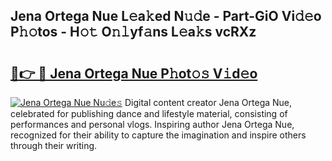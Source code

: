 ## Jena Ortega Nue L𝚎a𝚔ed N𝚞𝚍e - Part-GiO Vi𝚍𝚎o P𝚑𝚘tos - H𝚘𝚝 O𝚗𝚕yf𝚊ns L𝚎a𝚔s vcRXz

# <h2><a href="http://kfdo68.oniu.top/?m=Jena+Ortega+Nue">🔗👉 🔴 Jena Ortega Nue P𝚑ot𝚘𝚜 V𝚒d𝚎o</a></h2>

[![Jena Ortega Nue Nu𝚍e𝚜](https://i.imgur.com/0qMVB7G.gif)](http://kfdo68.oniu.top/?m=Jena+Ortega+Nue)
Digital content creator Jena Ortega Nue, celebrated for publishing dance and lifestyle material, consisting of performances and personal vlogs. Inspiring author Jena Ortega Nue, recognized for their ability to capture the imagination and inspire others through their writing.  
